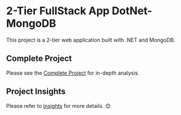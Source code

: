 # 2-Tier FullStack App DotNet-MongoDB

This project is a 2-tier web application built with .NET and MongoDB.

## Complete Project

Please see the [Complete Project](https://github.com/ibtisam-iq/FullStackApp-DotNet-MongoDB) for in-depth analysis.


## Project Insights

Please refer to [insights](https://github.com/ibtisam-iq/FullStackApp-DotNet-MongoDB/tree/main/insights) for more details. 😊
